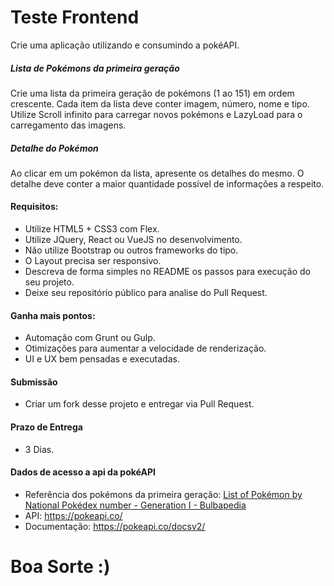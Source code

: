 # Teste Frontend
Crie uma aplicação utilizando e consumindo a pokéAPI.

##### Lista de Pokémons da primeira geração ###
Crie uma lista da primeira geração de pokémons (1 ao 151) em ordem crescente. Cada item da lista deve conter imagem, número, nome e tipo. 
Utilize Scroll infinito para carregar novos pokémons e LazyLoad para o carregamento das imagens.

##### Detalhe do Pokémon ###
Ao clicar em um pokémon da lista, apresente os detalhes do mesmo. O detalhe deve conter a maior quantidade possível de informações a respeito.

#### Requisitos:
 - Utilize HTML5 + CSS3 com Flex.
 - Utilize JQuery, React ou VueJS no desenvolvimento.
 - Não utilize Bootstrap ou outros frameworks do tipo.
 - O Layout precisa ser responsivo.
 - Descreva de forma simples no README os passos para execução do seu projeto.
 - Deixe seu repositório público para analise do Pull Request.

#### Ganha mais pontos:
 - Automação com Grunt ou Gulp.
 - Otimizações para aumentar a velocidade de renderização.
 - UI e UX bem pensadas e executadas.
 
#### Submissão
 - Criar um fork desse projeto e entregar via Pull Request.

#### Prazo de Entrega
 - 3 Dias.

#### Dados de acesso a api da pokéAPI
 - Referência dos pokémons da primeira geração: [List of Pokémon by National Pokédex number - Generation I - Bulbapedia](https://bulbapedia.bulbagarden.net/wiki/List_of_Pok%C3%A9mon_by_National_Pok%C3%A9dex_number#List_of_Pok.C3.A9mon_by_National_Pok.C3.A9dex_number) 
 - API: https://pokeapi.co/
 - Documentação: https://pokeapi.co/docsv2/
 
# Boa Sorte :)
